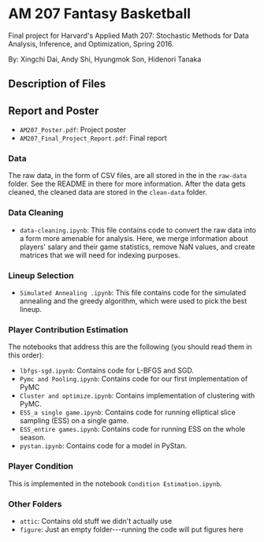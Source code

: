 # AM 207 Fantasy Basketball

Final project for Harvard's Applied Math 207: Stochastic Methods for
Data Analysis, Inference, and Optimization, Spring 2016.

By: Xingchi Dai, Andy Shi, Hyungmok Son, Hidenori Tanaka



## Description of Files

## Report and Poster

+ `AM207_Poster.pdf`: Project poster
+ `AM207_Final_Project_Report.pdf`: Final report

### Data

The raw data, in the form of CSV files, are all stored in the in the
`raw-data` folder.  See the README in there for more information. After
the data gets cleaned, the cleaned data are stored in the `clean-data`
folder.

### Data Cleaning

+ `data-cleaning.ipynb`: This file contains code to convert the raw data
  into a form more amenable for analysis. Here, we merge information
  about players' salary and their game statistics, remove NaN values,
  and create matrices that we will need for indexing purposes.

### Lineup Selection

+ `Simulated Annealing .ipynb`: This file contains code for the
  simulated annealing and the greedy algorithm, which were used to pick
  the best lineup.

### Player Contribution Estimation

The notebooks that address this are the following (you should read them
in this order):

+ `lbfgs-sgd.ipynb`: Contains code for L-BFGS and SGD.
+ `Pymc and Pooling.ipynb`: Contains code for our first implementation
  of PyMC
+ `Cluster and optimize.ipynb`: Contains implementation of clustering
  with PyMC.
+ `ESS_a single game.ipynb`: Contains code for running elliptical slice
  sampling (ESS) on a single game.
+ `ESS_entire games.ipynb`: Contains code for running ESS on the whole
  season.
+ `pystan.ipynb`: Contains code for a model in PyStan.

### Player Condition

This is implemented in the notebook `Condition Estimation.ipynb`.

### Other Folders

+ `attic`: Contains old stuff we didn't actually use
+ `figure`: Just an empty folder---running the code will put figures
  here
